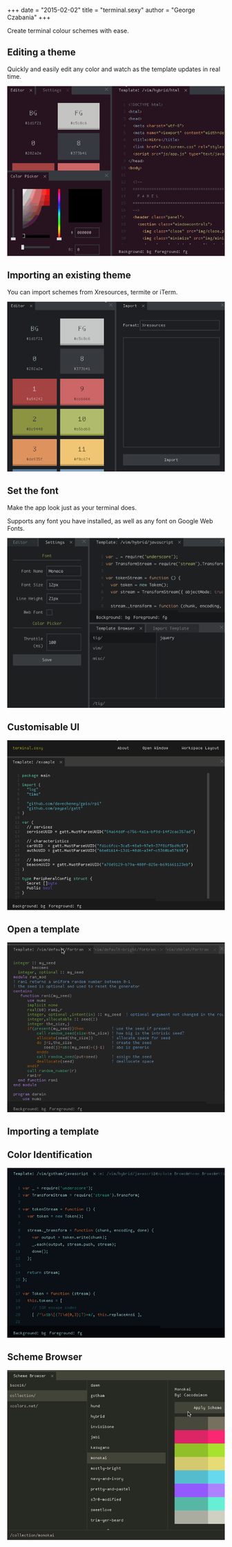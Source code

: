 +++
date = "2015-02-02"
title = "terminal.sexy"
author = "George Czabania"
+++

Create terminal colour schemes with ease.

## Editing a theme

Quickly and easily edit any color and watch as the template updates in real
time.

![Changing Colors](/assets/terminal.sexy/changing-colors.gif)


## Importing an existing theme

You can import schemes from Xresources, termite or iTerm.

![Importing](/assets/terminal.sexy/importing.gif)


## Set the font

Make the app look just as your terminal does.

Supports any font you have installed, as well as any font on Google Web Fonts.

![Setting Font](/assets/terminal.sexy/setting-font.gif)


## Customisable UI

![Customisable UI](/assets/terminal.sexy/window-manager.gif)


## Open a template

![Templates](/assets/terminal.sexy/different-templates.gif)


## Importing a template


## Color Identification

![Hover to see color ID](/assets/terminal.sexy/hover-id.gif)

## Scheme Browser

![Scheme Browser](/assets/terminal.sexy/scheme-browser.gif)
